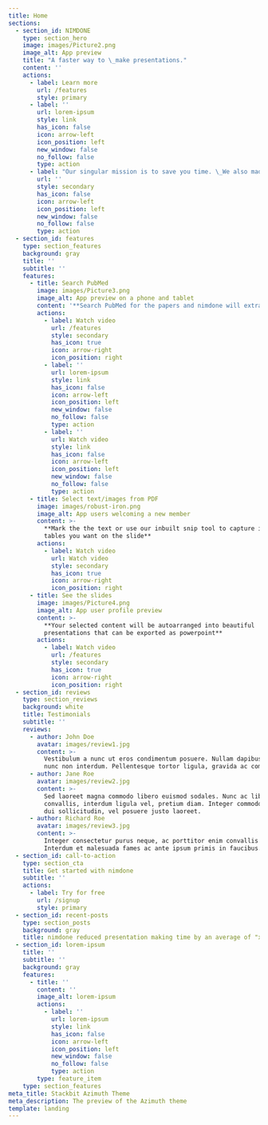 ```yaml
---
title: Home
sections:
  - section_id: NIMDONE
    type: section_hero
    image: images/Picture2.png
    image_alt: App preview
    title: "A faster way to \_make presentations."
    content: ''
    actions:
      - label: Learn more
        url: /features
        style: primary
      - label: ''
        url: lorem-ipsum
        style: link
        has_icon: false
        icon: arrow-left
        icon_position: left
        new_window: false
        no_follow: false
        type: action
      - label: "Our singular mission is to save you time. \_We also made making presentations fun!"
        url: ''
        style: secondary
        has_icon: false
        icon: arrow-left
        icon_position: left
        new_window: false
        no_follow: false
        type: action
  - section_id: features
    type: section_features
    background: gray
    title: ''
    subtitle: ''
    features:
      - title: Search PubMed
        image: images/Picture3.png
        image_alt: App preview on a phone and tablet
        content: '**Search PubMed for the papers and nimdone will extract the PDF**'
        actions:
          - label: Watch video
            url: /features
            style: secondary
            has_icon: true
            icon: arrow-right
            icon_position: right
          - label: ''
            url: lorem-ipsum
            style: link
            has_icon: false
            icon: arrow-left
            icon_position: left
            new_window: false
            no_follow: false
            type: action
          - label: ''
            url: Watch video
            style: link
            has_icon: false
            icon: arrow-left
            icon_position: left
            new_window: false
            no_follow: false
            type: action
      - title: Select text/images from PDF
        image: images/robust-iron.png
        image_alt: App users welcoming a new member
        content: >-
          **Mark the the text or use our inbuilt snip tool to capture images or
          tables you want on the slide**
        actions:
          - label: Watch video
            url: Watch video
            style: secondary
            has_icon: true
            icon: arrow-right
            icon_position: right
      - title: See the slides
        image: images/Picture4.png
        image_alt: App user profile preview
        content: >-
          **Your selected content will be autoarranged into beautiful
          presentations that can be exported as powerpoint**
        actions:
          - label: Watch video
            url: /features
            style: secondary
            has_icon: true
            icon: arrow-right
            icon_position: right
  - section_id: reviews
    type: section_reviews
    background: white
    title: Testimonials
    subtitle: ''
    reviews:
      - author: John Doe
        avatar: images/review1.jpg
        content: >-
          Vestibulum a nunc ut eros condimentum posuere. Nullam dapibus quis
          nunc non interdum. Pellentesque tortor ligula, gravida ac commodo eu.
      - author: Jane Roe
        avatar: images/review2.jpg
        content: >-
          Sed laoreet magna commodo libero euismod sodales. Nunc ac libero
          convallis, interdum ligula vel, pretium diam. Integer commodo sem at
          dui sollicitudin, vel posuere justo laoreet.
      - author: Richard Roe
        avatar: images/review3.jpg
        content: >-
          Integer consectetur purus neque, ac porttitor enim convallis vitae.
          Interdum et malesuada fames ac ante ipsum primis in faucibus.
  - section_id: call-to-action
    type: section_cta
    title: Get started with nimdone
    subtitle: ''
    actions:
      - label: Try for free
        url: /signup
        style: primary
  - section_id: recent-posts
    type: section_posts
    background: gray
    title: nimdone reduced presentation making time by an average of "x" hours
  - section_id: lorem-ipsum
    title: ''
    subtitle: ''
    background: gray
    features:
      - title: ''
        content: ''
        image_alt: lorem-ipsum
        actions:
          - label: ''
            url: lorem-ipsum
            style: link
            has_icon: false
            icon: arrow-left
            icon_position: left
            new_window: false
            no_follow: false
            type: action
        type: feature_item
    type: section_features
meta_title: Stackbit Azimuth Theme
meta_description: The preview of the Azimuth theme
template: landing
---
```

